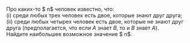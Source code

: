 Про каких-то $ n$ человек известно, что:
<br> (i) среди любых трех человек есть двое, которые знают друг друга;
<br> (ii) среди любых четырех человек есть двое, которые не знают друг друга (предполагается, что если $A$ знает $B$, то и $B$ знает $A$).
<br> Найдите наибольшее возможное значение $ n$.